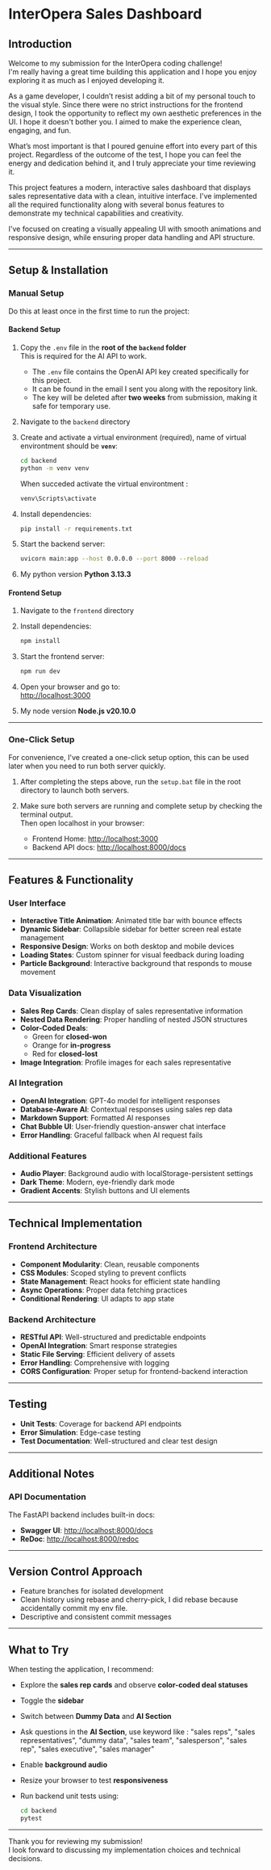 # InterOpera Sales Dashboard

## Introduction

Welcome to my submission for the InterOpera coding challenge!  
I'm really having a great time building this application and I hope you enjoy exploring it as much as I enjoyed developing it.

As a game developer, I couldn’t resist adding a bit of my personal touch to the visual style. Since there were no strict instructions for the frontend design, I took the opportunity to reflect my own aesthetic preferences in the UI. I hope it doesn't bother you. I aimed to make the experience clean, engaging, and fun.

What’s most important is that I poured genuine effort into every part of this project. Regardless of the outcome of the test, I hope you can feel the energy and dedication behind it, and I truly appreciate your time reviewing it.

This project features a modern, interactive sales dashboard that displays sales representative data with a clean, intuitive interface. I've implemented all the required functionality along with several bonus features to demonstrate my technical capabilities and creativity.

I've focused on creating a visually appealing UI with smooth animations and responsive design, while ensuring proper data handling and API structure.

---

## Setup & Installation



### Manual Setup

Do this at least once in the first time to run the project:

#### Backend Setup

1. Copy the `.env` file in the **root of the `backend` folder**  
   This is required for the AI API to work.

    - The `.env` file contains the OpenAI API key created specifically for this project.
    - It can be found in the email I sent you along with the repository link.
    - The key will be deleted after **two weeks** from submission, making it safe for temporary use.


2. Navigate to the `backend` directory  
3. Create and activate a virtual environment (required), name of virtual environtment should be **`venv`**:

    ```bash
    cd backend
    python -m venv venv
    
    ```
    When succeded activate the virtual environtment :
    ```bash
    venv\Scripts\activate
    ```

4. Install dependencies:

    ```bash
    pip install -r requirements.txt
    ```


5. Start the backend server:

    ```bash
    uvicorn main:app --host 0.0.0.0 --port 8000 --reload

    ```
6. My python version **Python 3.13.3**

#### Frontend Setup

1. Navigate to the `frontend` directory  
2. Install dependencies:

    ```bash
    npm install
    ```

3. Start the frontend server:

    ```bash
    npm run dev
    ```

4. Open your browser and go to:  
   [http://localhost:3000](http://localhost:3000)

5. My node version **Node.js v20.10.0**
---

### One-Click Setup  

For convenience, I've created a one-click setup option, this can be used later when you need to run both server quickly.

1. After completing the steps above, run the `setup.bat` file in the root directory to launch both servers. 

2. Make sure both servers are running and complete setup by checking the terminal output.  
  Then open localhost in your browser:
   - Frontend Home: [http://localhost:3000](http://localhost:3000)  
   - Backend API docs: [http://localhost:8000/docs](http://localhost:8000/docs)

---
## Features & Functionality

### User Interface

- **Interactive Title Animation**: Animated title bar with bounce effects  
- **Dynamic Sidebar**: Collapsible sidebar for better screen real estate management  
- **Responsive Design**: Works on both desktop and mobile devices  
- **Loading States**: Custom spinner for visual feedback during loading  
- **Particle Background**: Interactive background that responds to mouse movement

### Data Visualization

- **Sales Rep Cards**: Clean display of sales representative information  
- **Nested Data Rendering**: Proper handling of nested JSON structures  
- **Color-Coded Deals**:  
  - Green for **closed-won**  
  - Orange for **in-progress**  
  - Red for **closed-lost**  
- **Image Integration**: Profile images for each sales representative

### AI Integration

- **OpenAI Integration**: GPT-4o model for intelligent responses  
- **Database-Aware AI**: Contextual responses using sales rep data  
- **Markdown Support**: Formatted AI responses  
- **Chat Bubble UI**: User-friendly question-answer chat interface  
- **Error Handling**: Graceful fallback when AI request fails

### Additional Features

- **Audio Player**: Background audio with localStorage-persistent settings  
- **Dark Theme**: Modern, eye-friendly dark mode  
- **Gradient Accents**: Stylish buttons and UI elements

---

## Technical Implementation

### Frontend Architecture

- **Component Modularity**: Clean, reusable components  
- **CSS Modules**: Scoped styling to prevent conflicts  
- **State Management**: React hooks for efficient state handling  
- **Async Operations**: Proper data fetching practices  
- **Conditional Rendering**: UI adapts to app state

### Backend Architecture

- **RESTful API**: Well-structured and predictable endpoints  
- **OpenAI Integration**: Smart response strategies  
- **Static File Serving**: Efficient delivery of assets  
- **Error Handling**: Comprehensive with logging  
- **CORS Configuration**: Proper setup for frontend-backend interaction

---

## Testing

- **Unit Tests**: Coverage for backend API endpoints  
- **Error Simulation**: Edge-case testing  
- **Test Documentation**: Well-structured and clear test design

---

## Additional Notes

### API Documentation

The FastAPI backend includes built-in docs:

- **Swagger UI**: [http://localhost:8000/docs](http://localhost:8000/docs)  
- **ReDoc**: [http://localhost:8000/redoc](http://localhost:8000/redoc)

---

## Version Control Approach

- Feature branches for isolated development
- Clean history using rebase and cherry-pick, I did rebase because accidentally commit my env file.
- Descriptive and consistent commit messages

---

## What to Try

When testing the application, I recommend:

- Explore the **sales rep cards** and observe **color-coded deal statuses**
- Toggle the **sidebar**
- Switch between **Dummy Data** and **AI Section**
- Ask questions in the **AI Section**, use keyword like : "sales reps", "sales representatives", "dummy data", "sales team", "salesperson", "sales rep", "sales executive", "sales manager"
- Enable **background audio**
- Resize your browser to test **responsiveness**
- Run backend unit tests using:

    ```bash
    cd backend
    pytest
    ```

---

Thank you for reviewing my submission!  
I look forward to discussing my implementation choices and technical decisions.
